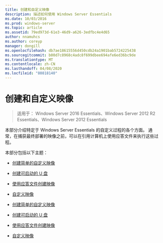 ```yaml
---
title: 创建和自定义映像
description: 描述如何使用 Windows Server Essentials
ms.date: 10/03/2016
ms.prod: windows-server
ms.topic: article
ms.assetid: 79ed973d-61e3-46d9-a626-3edfbc4e4d65
author: nnamuhcs
ms.author: coreyp
manager: dongill
ms.openlocfilehash: db7ae18615556d450cdb24a1901bab5724225438
ms.sourcegitcommit: b00d7c8968c4adc8f699dbee694afe6ed36bc9de
ms.translationtype: MT
ms.contentlocale: zh-CN
ms.lasthandoff: 04/08/2020
ms.locfileid: "80818140"
---
```

# <a name="creating-and-customizing-the-image"></a>创建和自定义映像

>适用于： Windows Server 2016 Essentials、Windows Server 2012 R2 Essentials、Windows Server 2012 Essentials

本部分介绍特定于 Windows Server Essentials 的自定义过程的各个方面。 通常，在捕获最终部署的映像之前，可以在引用计算机上使用应答文件来执行这些过程。  
  
 本部分包括以下主题：  
  

-   [创建简单的自定义映像](Create-a-Simple-Customized-Image.md)  
  
-   [创建可启动的 U 盘](Create-a-Bootable-USB-Flash-Drive.md)  
  
-   [使用应答文件创建映像](Create-an-Image-By-Using-Answer-Files.md)  
  
-   [自定义映像](Customize-the-Image.md)

-   [创建简单的自定义映像](../install/Create-a-Simple-Customized-Image.md)  
  
-   [创建可启动的 U 盘](../install/Create-a-Bootable-USB-Flash-Drive.md)  
  
-   [使用应答文件创建映像](../install/Create-an-Image-By-Using-Answer-Files.md)  
  
-   [自定义映像](../install/Customize-the-Image.md)

